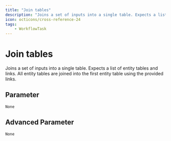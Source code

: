 ```yaml
---
title: "Join tables"
description: "Joins a set of inputs into a single table. Expects a list of entity tables and links. All entity tables are joined into the first entity table using the provided links."
icon: octicons/cross-reference-24
tags: 
    - WorkflowTask
---
```

# Join tables
<!-- This file was generated - DO NOT CHANGE IT MANUALLY -->



Joins a set of inputs into a single table. Expects a list of entity tables and links. All entity tables are joined into the first entity table using the provided links.


## Parameter

`None`

## Advanced Parameter

`None`